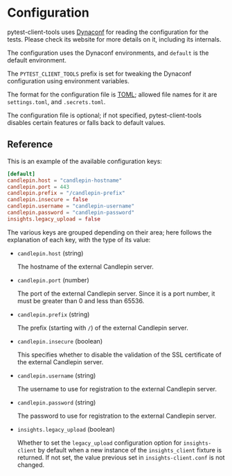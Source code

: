 # Configuration

pytest-client-tools uses [Dynaconf][dynaconf] for reading the configuration
for the tests. Please check its website for more details on it, including its
internals.

The configuration uses the Dynaconf environments, and `default` is the default
environment.

The `PYTEST_CLIENT_TOOLS` prefix is set for tweaking the Dynaconf configuration
using environment variables.

The format for the configuration file is [TOML][toml]; allowed file names for it
are `settings.toml`, and `.secrets.toml`.

The configuration file is optional; if not specified, pytest-client-tools
disables certain features or falls back to default values.

## Reference

This is an example of the available configuration keys:

```toml
[default]
candlepin.host = "candlepin-hostname"
candlepin.port = 443
candlepin.prefix = "/candlepin-prefix"
candlepin.insecure = false
candlepin.username = "candlepin-username"
candlepin.password = "candlepin-password"
insights.legacy_upload = false
```

The various keys are grouped depending on their area; here follows the
explanation of each key, with the type of its value:

- `candlepin.host` (string)

    The hostname of the external Candlepin server.

- `candlepin.port` (number)

    The port of the external Candlepin server. Since it is a port number,
    it must be greater than 0 and less than 65536.

- `candlepin.prefix` (string)

    The prefix (starting with `/`) of the external Candlepin server.

- `candlepin.insecure` (boolean)

    This specifies whether to disable the validation of the SSL certificate
    of the external Candlepin server.

- `candlepin.username` (string)

    The username to use for registration to the external Candlepin server.

- `candlepin.password` (string)

    The password to use for registration to the external Candlepin server.

- `insights.legacy_upload` (boolean)

    Whether to set the `legacy_upload` configuration option for
    `insights-client` by default when a new instance of the `insights_client`
    fixture is returned. If not set, the value previous set in
    `insights-client.conf` is not changed.

[dynaconf]: https://www.dynaconf.com/ "Dynaconf"
[toml]: https://toml.io/ "TOML"
